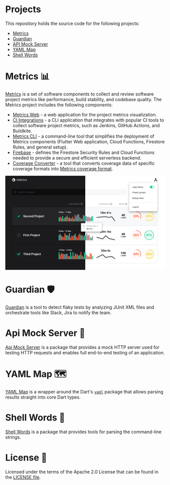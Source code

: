 # Projects
This repository holds the source code for the following projects:
- [Metrics](#metrics-bar_chart)
- [Guardian](#guardian-shield)
- [API Mock Server](#api-mock-server-test_tube)
- [YAML Map](#yaml-map-world_map)
- [Shell Words](#shell-words-shell)

# Metrics :bar_chart:
[Metrics](metrics/readme.md) is a set of software components to collect and review software project metrics like performance, build stability, and codebase quality.
The Metrics project includes the following components:
- [Metrics Web](metrics/web) - a web application for the project metrics visualization.
- [CI Integrations](metrics/ci_integrations) - a CLI application that integrates with popular CI tools to collect software project metrics, such as Jenkins, GitHub Actions, and Buildkite.
- [Metrics CLI](metrics/cli) - a command-line tool that simplifies the deployment of Metrics components (Flutter Web application, Cloud Functions, Firestore Rules, and general setup).
- [Firebase](metrics/firebase) - defines the Firestore Security Rules and Cloud Functions needed to provide a secure and efficient serverless backend.
- [Coverage Converter](metrics/coverage_converter) - a tool that converts coverage data of specific coverage formats into [Metrics coverage format](https://github.com/platform-platform/monorepo/blob/master/metrics/ci_integrations/docs/01_ci_integration_module_architecture.md#coverage-report-format).

![Metrics Dashboard](docs/images/dashboard_ui.png)

# Guardian :shield:
[Guardian](guardian) is a tool to detect flaky tests by analyzing JUnit XML files and orchestrate tools like Slack, Jira to notify the team.

# Api Mock Server :test_tube:
[Api Mock Server](api_mock_server) is a package that provides a mock HTTP server used for testing HTTP requests and enables full end-to-end testing of an application.

# YAML Map :world_map:
[YAML Map](yaml_map) is a wrapper around the Dart's [`yaml`](https://pub.dev/packages/yaml) package that allows parsing results straight into core Dart types.

# Shell Words :shell:
[Shell Words](shell_words) is a package that provides tools for parsing the command-line strings.

# License :scroll:
Licensed under the terms of the Apache 2.0 License that can be found in the [LICENSE file](https://github.com/platform-platform/monorepo/blob/master/LICENSE).
